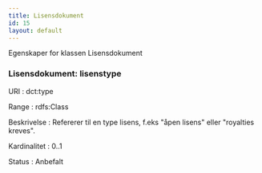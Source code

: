 ```yaml
---
title: Lisensdokument
id: 15
layout: default
---
```


Egenskaper for klassen Lisensdokument

### Lisensdokument: lisenstype
URI
: dct:type

Range
: rdfs:Class

Beskrivelse
: Refererer til en type lisens, f.eks "åpen lisens" eller "royalties kreves".

Kardinalitet
: 0..1

Status
: Anbefalt
